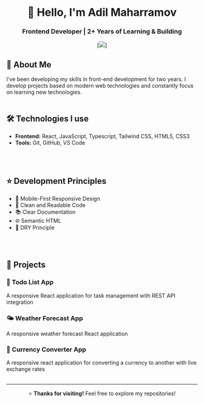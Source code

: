 <div align="center">

# 👋 Hello, I'm Adil Maharramov

### Frontend Developer | 2+ Years of Learning & Building

[![](https://skillicons.dev/icons?i=react,ts,js,tailwind&theme=dark)]
<br>

</div>

## 📖 About Me

I've been developing my skills in front-end development for two years. I develop projects based on modern web technologies and constantly focus on learning new technologies.
<br>
<br>

## 🛠️ Technologies l use

- **Frontend:** React, JavaScript, Typescript, Tailwind CSS, HTML5, CSS3
- **Tools:** Git, GitHub, VS Code
<br>
<br>

## ⭐ Development Principles

- 📱 Mobile-First Responsive Design
- 🧹 Clean and Readable Code
- 📚 Clear Documentation
- 🌐 Semantic HTML
- 🔄 DRY Principle
<br>
<br>

## 💼 Projects

### 📝 Todo List App
A responsive React application for task management with REST API integration

### 🌤️ Weather Forecast App  
A responsive weather forecast React application

### 💱 Currency Converter App  
A responsive react application for converting a currency to another with live exchange rates
<br>
<br>

---

<div align="center">

⭐ **Thanks for visiting!** Feel free to explore my repositories!

</div>

